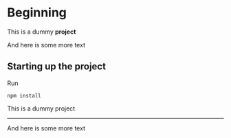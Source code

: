 # Beginning

This is a dummy **project**

And here is some more text

## Starting up the project 

Run 
```
npm install
```
This is a dummy project

---

And here is some more text
